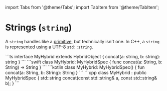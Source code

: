 ---
---

import Tabs from '@theme/Tabs';
import TabItem from '@theme/TabItem';

# Strings (`string`)

A `string` handles like a [primitive](primitive), but technically isn't one.
In C++, a `string` is represented using a UTF-8 `std::string`.

<Tabs>
  <TabItem value="ts" label="TypeScript" default>
    ```ts
    interface MyHybrid extends HybridObject {
      concat(a: string, b: string): string
    }
    ```
  </TabItem>
  <TabItem value="swift" label="Swift">
    ```swift
    class MyHybrid: MyHybridSpec {
      func concat(a: String, b: String) -> String
    }
    ```
  </TabItem>
  <TabItem value="kotlin" label="Kotlin">
    ```kotlin
    class MyHybrid: MyHybridSpec() {
      fun concat(a: String, b: String): String
    }
    ```
  </TabItem>
  <TabItem value="cpp" label="C++">
    ```cpp
    class MyHybrid : public MyHybridSpec {
      std::string concat(const std::string& a, const std::string& b);
    }
    ```
  </TabItem>
</Tabs>
